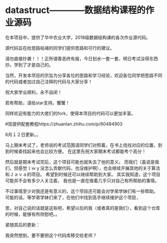 # datastruct————数据结构课程的作业源码

在本项目中，提供了华中农业大学，2018级数据结构课的各次作业源代码。

源代码旨在给思路枯竭的同学们提供思路和可行的建议。

请勿直接抄袭！！！正所谓善恶终有报，今日划水一套一套，明日考试没得东西抄。学到了才是自己的。

当然，开发本项目的宗旨为分享各位的思路和学习经验，欢迎各位同学把思路不同的代码或者加过自己注释的代码与大家分享！

祝大家学业顺利，永不自闭！

若有帮助，请给star支持。蟹蟹！

同样欢迎有能力的大佬们的fork，使得本项目的代码可以更加丰富。

#现提供配套教程https://zhuanlan.zhihu.com/p/60484903

6月１２日更新。。

马上期末考试了，老师说的考试范围请同学们对照着，在书上找找对应的位置，到到时候查找起来也会比较方便。
在这里先祝大家期末考试都能考个高分！

然后就是期末考试完后，这个项目可能也就失去了他的意义。
而我们（虽说是我们，但感觉ｌｗｙ没怎么贡献代码，也没维护啊），也会继续开展其他的关于算法和Ｊａｖａ的项目。
希望到时候还可以继续帮助到大家。
其实我知道，这个项目可能并不会有多少人关注着，
我也是一直在做着几乎只对自己有所帮助的事情。

不过事情至少对我还是有意义的，这个项目还可能会对学弟学妹们有一些帮助。
可能的话，等学弟学妹们来了，在他们中找到高手继续维护这个项目，

恩，对自己说的话就是这些吧，希望以后的我（或者真的是我们），看到这个仓库的时候，能够有所欣慰吧。。

紧随其后的更新：

我突然想到，要不要把这个代码库移交给老师？